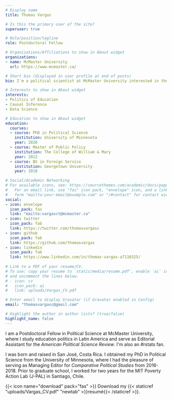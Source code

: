 ```yaml
---
# Display name
title: Thomas Vargas

# Is this the primary user of the site?
superuser: true

# Role/position/tagline
role: Postdoctoral Fellow

# Organizations/Affiliations to show in About widget
organizations:
- name: McMaster University
  url: https://www.mcmaster.ca/

# Short bio (displayed in user profile at end of posts)
bio: I'm a political scientist at McMaster University interested in the politics of development, education, and social policy in the developing world.

# Interests to show in About widget
interests:
- Politics of Education
- Causal Inference
- Data Science

# Education to show in About widget
education:
  courses:
  - course: PhD in Political Science
    institution: University of Minnesota
    year: 2020
  - course: Master of Public Policy 
    institution: The College of William & Mary
    year: 2012
  - course: BS in Foreign Service
    institution: Georgetown University
    year: 2010

# Social/Academic Networking
# For available icons, see: https://sourcethemes.com/academic/docs/page-builder/#icons
#   For an email link, use "fas" icon pack, "envelope" icon, and a link in the
#   form "mailto:your-email@example.com" or "/#contact" for contact widget.
social:
- icon: envelope
  icon_pack: fas
  link: "mailto:vargasct@mcmaster.ca"
- icon: twitter
  icon_pack: fab
  link: https://twitter.com/thomasvargasc
- icon: github
  icon_pack: fab
  link: https://github.com/thomasvargas
- icon: linkedin
  icon_pack: fab
  link: https://www.linkedin.com/in/thomas-vargas-a7110325/
  
# Link to a PDF of your resume/CV.
# To use: copy your resume to `static/media/resume.pdf`, enable `ai` icons in `params.toml`, 
# and uncomment the lines below.
# - icon: cv
#   icon_pack: ai
#   link: uploads/Vargas_CV.pdf

# Enter email to display Gravatar (if Gravatar enabled in Config)
email: "thomasvargasc@gmail.com"

# Highlight the author in author lists? (true/false)
highlight_name: false
---
```


I am a Postdoctoral Fellow in Political Science at McMaster University, where I study education politics in Latin America and serve as Editorial Assistant for the *American Political Science Review*. I'm also an #rstats fan.

I was born and raised in San José, Costa Rica. I obtained my PhD in Political Science from the University of Minnesota, where I had the pleasure of serving as Managing Editor for *Comparative Political Studies* from 2016-2018. Prior to graduate school, I worked for two years for the MIT Poverty Action Lab (J-PAL) in Santiago, Chile. 

{{< icon name="download" pack="fas" >}} Download my {{< staticref "uploads/Vargas_CV.pdf" "newtab" >}}resumé{{< /staticref >}}.
